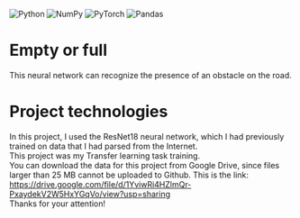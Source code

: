 ![Python](https://img.shields.io/badge/python-3670A0?style=for-the-badge&logo=python&logoColor=ffdd54)
![NumPy](https://img.shields.io/badge/numpy-%23013243.svg?style=for-the-badge&logo=numpy&logoColor=white)
![PyTorch](https://img.shields.io/badge/PyTorch-%23EE4C2C.svg?style=for-the-badge&logo=PyTorch&logoColor=white)
![Pandas](https://img.shields.io/badge/pandas-%23150458.svg?style=for-the-badge&logo=pandas&logoColor=white)
# Empty or full
This neural network can recognize the presence of an obstacle on the road.
# Project technologies
In this project, I used the ResNet18 neural network, which I had previously trained on data that I had parsed from the Internet.
<br>
This project was my Transfer learning task training.
<br>
You can download the data for this project from Google Drive, since files larger than 25 MB cannot be uploaded to Github. This is the link: https://drive.google.com/file/d/1YviwRi4HZlmQr-PxaydekV2W5HxYGqVo/view?usp=sharing
<br>
Thanks for your attention!

